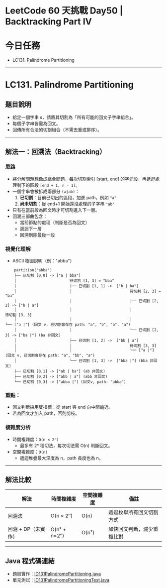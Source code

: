# LeetCode 60 天挑戰 Day50 | Backtracking Part IV

# 今日任務

- LC131. Palindrome Partitioning

---

# LC131. Palindrome Partitioning

## 題目說明
- 給定一個字串 s，請將其切割為「所有可能的回文子字串組合」。
- 每個子字串皆需為回文。
- 回傳所有合法的切割組合（不需去重或排序）。

---

## 解法一：回溯法（Backtracking）

### 思路
- 將分解問題想像成組合問題，每次切割索引 [start, end] 的字元段，再遞迴處理剩下的區段 `[end + 1, n - 1]`。
- 一個字串會被拆成兩部分 `(a|ab)`：
    1. **已切割**：目前已切出的區段，加進 path，例如 `"a"`
    2. **尚未切割**：從 end+1 開始還沒處理的子字串 `"ab"`
- 只有在當前段為回文時才可切割進入下一層。
- 回溯三部曲包含：
    - 當前節點的處理（判斷是否為回文）
    - 遞迴下一層
    - 回溯刪除最後一段

### 視覺化理解

- ASCII 樹圖說明（例："abba"）
```
    partition("abba")
    ├── 已切割 [0,0] -> ["a | bba"]
    │                        待切割 [1, 3] = "bba"
    │                        ├── 已切割 [1, 1] ->  ["b | ba"]
    │                        │                          待切割 [2, 3] = "ba"
    │                        │                          ├── 已切割 [2, 2] -> ["b | a"]
    │                        │                          │                         待切割 [3, 3]
    │                        │                          │                         └── ["a |"] (回文 v, 已切割會存在 path: "a", "b", "b", "a")
    │                        │                          └── 已切割 [2, 3] -> ["ba |"] (ba 非回文)
    │                        ├── 已切割 [1, 2] ->  ["bb | a"]
    │                        │                          待切割 [3, 3]
    │                        │                          └── ["a |"] (回文 v, 已切割會存在 path: "a", "bb", "a")
    │                        └── 已切割 [1, 3] ->  ["bba |"] (bba 非回文)
    ├── 已切割 [0,1] -> ["ab | ba"] (ab 非回文)
    ├── 已切割 [0,2] -> ["abb | a"] (abb 非回文)
    └── 已切割 [0,3] -> ["abba |"] (回文v, path: "abba")

```

### 重點：
- 回文判斷採用雙指標：從 start 與 end 向中間逼近。
- 若為回文才加入 path，否則剪枝。

### 複雜度分析
- 時間複雜度：`O(n × 2ⁿ)`
    - 最多有 2ⁿ 種切法，每次切法需 O(n) 判斷回文。
- 空間複雜度：`O(n)`
    - 遞迴堆疊最大深度為 n，path 長度也為 n。

---

## 解法比較

| 解法           | 時間複雜度        | 空間複雜度 | 備註            |
|--------------|--------------|-------|---------------|
| 回溯法          | O(n × 2ⁿ)    | O(n)  | 遞迴枚舉所有回文切割方式  |
| 回溯 + DP（未實作） | O(n² + n×2ⁿ) | O(n²) | 加快回文判斷，減少重複比對 |

---

## Java 程式碼連結
- 題目實作：[ID131PalindromePartitioning.java](../../src/main/java/io/github/monty/leetcode/backtracking/ID131PalindromePartitioning.java)
- 單元測試：[ID131PalindromePartitioningTest.java](../../src/test/java/io/github/monty/leetcode/backtracking/ID131PalindromePartitioningTest.java)
